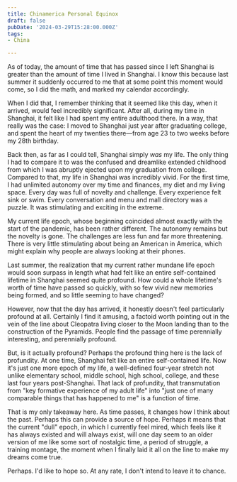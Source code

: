 ```yaml
---
title: Chinamerica Personal Equinox
draft: false
pubDate: '2024-03-29T15:28:00.000Z'
tags:
- China

---
```


As of today, the amount of time that has passed since I left Shanghai is greater than the amount of time I lived in Shanghai. I know this because last summer it suddenly occurred to me that at some point this moment would come, so I did the math, and marked my calendar accordingly.

When I did that, I remember thinking that it seemed like this day, when it arrived, would feel incredibly significant. After all, during my time in Shanghai, it felt like I had spent my entire adulthood there. In a way, that really was the case: I moved to Shanghai just year after graduating college, and spent the heart of my twenties there—from age 23 to two weeks before my 28th birthday.

Back then, as far as I could tell, Shanghai simply *was* my life. The only thing I had to compare it to was the confused and dreamlike extended childhood from which I was abruptly ejected upon my graduation from college. Compared to that, my life in Shanghai was incredibly vivid. For the first time, I had unlimited autonomy over my time and finances, my diet and my living space. Every day was full of novelty and challenge. Every experience felt sink or swim. Every conversation and menu and mall directory was a puzzle. It was stimulating and exciting in the extreme.

My current life epoch, whose beginning coincided almost exactly with the start of the pandemic, has been rather different. The autonomy remains but the novelty is gone. The challenges are less fun and far more threatening. There is very little stimulating about being an American in America, which might explain why people are always looking at their phones.

Last summer, the realization that my current rather mundane life epoch would soon surpass in length what had felt like an entire self-contained lifetime in Shanghai seemed quite profound. How could a whole lifetime's worth of time have passed so quickly, with so few vivid new memories being formed, and so little seeming to have changed?

However, now that the day has arrived, it honestly doesn't feel particularly profound at all. Certainly I find it amusing, a factoid worth pointing out in the vein of the line about Cleopatra living closer to the Moon landing than to the construction of the Pyramids. People find the passage of time perennially interesting, and perennially profound.

But, is it actually profound? Perhaps the profound thing here is the lack of profundity. At one time, Shanghai felt like an entire self-contained life. Now it's just one more epoch of my life, a well-defined four-year stretch not unlike elementary school, middle school, high school, college, and these last four years post-Shanghai. That lack of profundity, that transmutation from "key formative experience of my adult life" into "just one of many comparable things that has happened to me" is a function of time.

That is my only takeaway here. As time passes, it changes how I think about the past. Perhaps this can provide a source of hope. Perhaps it means that the current "dull" epoch, in which I currently feel mired, which feels like it has always existed and will always exist, will one day seem to an older version of me like some sort of nostalgic time, a period of struggle, a training montage, the moment when I finally laid it all on the line to make my dreams come true.

Perhaps. I'd like to hope so. At any rate, I don't intend to leave it to chance.